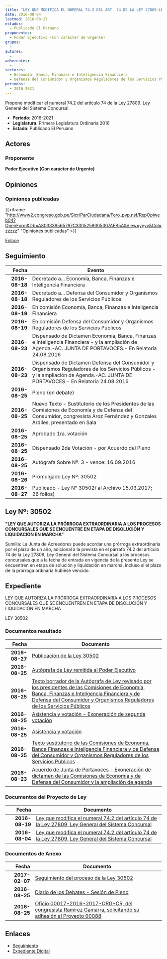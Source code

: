 ```yaml
---
title: "LEY QUE MODIFICA EL NUMERAL 74.2 DEL ART. 74 DE LA LEY 27809-LEY GENERAL DEL SISTEMA CONCURSAL"
date: 2016-08-04
lastmod: 2016-08-27
estados: 
  - Publicado El Peruano
proponentes: 
  - Poder Ejecutivo (Con carácter de Urgente)
grupos: 
  - 
autores: 
  - 
adherentes: 
  - 
sectores: 
  - Economía, Banca, Finanzas e Inteligencia Financiera
  - Defensa del Consumidor y Organismos Reguladores de los Servicios Públicos
periodos: 
  - 2016-2021
---
```


Propone modificar el numeral 74.2 del artículo 74 de la Ley 27809. Ley General del Sistema Concursal.

- **Periodo**: 2016-2021
- **Legislatura**: Primera Legislatura Ordinaria 2016
- **Estado**: Publicado El Peruano

## Actores

### Proponente

**Poder Ejecutivo (Con carácter de Urgente)**


## Opiniones

### Opiniones publicadas

{{<iframe "http://www2.congreso.gob.pe/Sicr/ParCiudadana/Foro_pvp.nsf/RepOpiweb04?OpenForm&Db=A803339565797C3305258005007AEB5A&View=yyyy&Col=zzzzz" "Opiniones publicadas" >}}

[Enlace](http://www2.congreso.gob.pe/Sicr/ParCiudadana/Foro_pvp.nsf/RepOpiweb04?OpenForm&Db=A803339565797C3305258005007AEB5A&View=yyyy&Col=zzzzz)

## Seguimiento

| Fecha | Evento |
|------:|--------|
| **2016-08-18** | Decretado a... Economía, Banca, Finanzas e Inteligencia Financiera|
| **2016-08-18** | Decretado a... Defensa del Consumidor y Organismos Reguladores de los Servicios Públicos|
| **2016-08-19** | En comisión Economía, Banca, Finanzas e Inteligencia Financiera|
| **2016-08-19** | En comisión Defensa del Consumidor y Organismos Reguladores de los Servicios Públicos|
| **2016-08-23** | Dispensado de Dictamen Economía, Banca, Finanzas e Inteligencia Financiera - y la ampliación de Agenda.-AC. JUNTA DE PORTAVOCES.- En Relatoría 24.08.2016|
| **2016-08-23** | Dispensado de Dictamen Defensa del Consumidor y Organismos Reguladores de los Servicios Públicos - y la ampliación de Agenda.-AC. JUNTA DE PORTAVOCES.- En Relatoría 24.08.2016|
| **2016-08-25** | Pleno (en debate)|
| **2016-08-25** | Nuevo Texto - Sustitutorio de los Presidentes de las Comisiones de Economía y de Defensa del Consumidor, congresista Aroz Fernández y Gonzales Ardiles, presentado en Sala|
| **2016-08-25** | Aprobado 1ra. votación|
| **2016-08-25** | Dispensado 2da Votación - por Acuerdo del Pleno|
| **2016-08-25** | Autógrafa Sobre Nº: 3 - vence: 16.09.2016|
| **2016-08-26** | Promulgado Ley Nº: 30502|
| **2016-08-27** | Publicado - Ley N° 30502/ al Archivo 15.03.2017; 26 folios)|

## Ley Nº: 30502

**"LEY QUE AUTORIZA LA PRÓRROGA EXTRAORDINARIA A LOS PROCESOS CONCURSALES QUE SE ENCUENTRE EN ETAPA DE DISOLUCIÓN Y LIQUIDACIÓN EN MARCHA"**

Sumilla: La Junta de Acreedores puede acordar una prórroga extraordinaria por el plazo de un año, adicional a la prevista en el párrafo 74.2 del artículo 74 de la Ley 27809, Ley General del Sistema Concursal a los procesos concursales que a la fecha de entrada en vigencia de la presente Ley se encuentren en etapa de solución y liquidación en marcha, incluso si el plazo de la prórroga ordinaria hubiese vencido.


## Expediente

LEY QUE AUTORIZA LA PRÓRROGA EXTRAORDINARIA A LOS PROCESOS CONCURSALES QUE SE ENCUENTREN EN ETAPA DE DISOLUCIÓN Y LIQUIDACIÓN EN MARCHA

LEY 30502


### Documentos resultado

| Fecha | Documento |
|------:|--------|
| **2016-08-27** | [Publicación de la Ley 30502](http://www.leyes.congreso.gob.pe/Documentos/2016_2021/ADLP/Normas_Legales/30502-LEY.pdf) |
| **2016-08-25** | [Autógrafa de Ley remitida al Poder Ejecutivo](http://www.leyes.congreso.gob.pe/Documentos/2016_2021/ADLP/Texto_Aprobado/AU0000220160825.pdf) |
| **2016-08-25** | [Texto borrador de la Autógrafa de Ley revisado por los presidentes de las Comisiones de Economía, Banca, Finanzas e Inteligencia Financiera y de Defensa del Consumidor y Organismos Reguladores de los Servicios Públicos](http://www2.congreso.gob.pe/Sicr/TraDocEstProc/Contdoc03_2011.nsf/0/14a4f102dc186450052580c000787b85/$FILE/BAU0000220160825.pdf) |
| **2016-08-25** | [Asistencia y votación - Exoneración de segunda votación](http://www.leyes.congreso.gob.pe/Documentos/2016_2021/Asistencia_y_Votacion/Proyectos_de_Ley/Exoneracion_de_Segunda_Votacion/ESV0000220160825.pdf) |
| **2016-08-25** | [Asistencia y votación](http://www.leyes.congreso.gob.pe/Documentos/2016_2021/Asistencia_y_Votacion/Proyectos_de_Ley/AV0000220160825...pdf) |
| **2016-08-25** | [Texto sustitutorio de las Comisiones de Economía, Banca Finanzas e Inteligencia Financiera y de Defensa del Consumidor y Organismos Reguladores de los Servicios Públicos](http://www.leyes.congreso.gob.pe/Documentos/2016_2021/Texto_Sustitutorio/Consensuado/TS0000220160825..pdf) |
| **2016-08-23** | [Acuerdo de Junta de Portavoces - Exoneración de dictamen de las Comisiones de Economía y de Defensa del Consumidor y la ampliación de agenda](http://www.leyes.congreso.gob.pe/Documentos/2016_2021/Acuerdos/Junta_Portavoces/AJP0000220160823.pdf) |

### Documentos del Proyecto de Ley

| Fecha | Documento |
|------:|--------|
| **2016-08-19** | [Ley que modifica el numeral 74.2 del artículo 74 de la Ley 27809, Ley General del Sistema Concursal](http://www.leyes.congreso.gob.pe/Documentos/2016_2021/Proyectos_de_Ley_y_de_Resoluciones_Legislativas/PL00088_20160819.pdf) |
| **2016-08-04** | [Ley que modifica el numeral 74.2 del artículo 74 de la Ley 27809, Ley General del Sistema Concursal](http://www.leyes.congreso.gob.pe/Documentos/2016_2021/Proyectos_de_Ley_y_de_Resoluciones_Legislativas/PL00002_20160804.pdf) |

### Documentos de Anexo

| Fecha | Documento |
|------:|--------|
| **2017-02-07** | [Seguimiento del proceso de la Ley 30502](http://www2.congreso.gob.pe/Sicr/TraDocEstProc/Contdoc03_2011.nsf/Docpub/9B67118032E505CF052580C00079B021/$FILE/00002PL20170207.pdf) |
| **2016-08-25** | [Diario de los Debates - Sesión de Pleno](http://www.leyes.congreso.gob.pe/Documentos/2016_2021/ADLP/Diario_Debates/30502_DD.pdf) |
| **2016-08-25** | [Oficio 00017-2016-2017-ORG-CR, del congresista Ramírez Gamarra, solicitando su adhesión al Proyecto 00088](http://www.leyes.congreso.gob.pe/Documentos/2016_2021/Adhesiones/Proyectos_de_Ley/OFICIO-00017-2016-2017-ORG-CR.pdf) |

## Enlaces 

- [Seguimiento](http://www2.congreso.gob.pe/Sicr/TraDocEstProc/CLProLey2016.nsf/f7fff46988ca05b1052578e100829cc7/af1e3230915a2f7b052580050078a9d7?OpenDocument)
- [Expediente Digital](http://www2.congreso.gob.pehttp://www2.congreso.gob.pe/Sicr/TraDocEstProc/CLProLey2016.nsf/f7fff46988ca05b1052578e100829cc7/af1e3230915a2f7b052580050078a9d7?OpenDocument&Click=05257FB7005EB655.eb71d0cf91d8294e05256cdf006b5706/$Body/0.1C6C)
